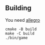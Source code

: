 ## Building 

You need [allegro](https://liballeg.org/)

```
cmake -B build   
make -C build
./bin/game
```

